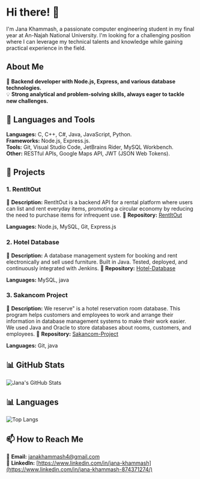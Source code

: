 # Hi there! 👋

I'm Jana Khammash, a passionate computer engineering student in my final year at An-Najah National University. I'm looking for a challenging position where I can leverage my technical talents and knowledge while gaining practical experience in the field.

## About Me

🌟 **Backend developer with Node.js, Express, and various database technologies.**  
💡 **Strong analytical and problem-solving skills, always eager to tackle new challenges.**

## 🚀 Languages and Tools

**Languages:** C, C++, C#, Java, JavaScript, Python.  
**Frameworks:** Node.js, Express.js.  
**Tools:** Git, Visual Studio Code, JetBrains Rider, MySQL Workbench.  
**Other:** RESTful APIs, Google Maps API, JWT (JSON Web Tokens).

## 🌟 Projects

### 1. RentItOut
📝 **Description:** RentItOut is a backend API for a rental platform where users can list and rent everyday items, promoting a circular economy by reducing the need to purchase items for infrequent use. 
📂 **Repository:** [RentItOut](https://github.com/JanaKhammash3/RentItOut)

**Languages:** Node.js, MySQL, Git, Express.js  

### 2. Hotel Database
📝 **Description:** A database management system for booking and rent electronically and sell used furniture. Built in Java. Tested, deployed, and continuously integrated with Jenkins. 
📂 **Repository:** [Hotel-Database](https://github.com/JanaKhammash3/Hotel-Database-)

**Languages:** MySQL, java 

### 3. Sakancom Project
📝 **Description:** We reserve" is a hotel reservation room database. This program helps customers and employees to work and arrange their information in database management systems to make their work easier. We used Java and Oracle to store databases about rooms, customers, and employees. 
📂 **Repository:** [Sakancom-Project](https://github.com/JanaKhammash3/Sakancom-Project)

**Languages:** Git, java  

## 📊 GitHub Stats

![Jana's GitHub Stats](https://github-readme-stats.vercel.app/api?username=JanaKhammash3&show_icons=true&theme=radical)
## 📊 Languages
![Top Langs](https://github-readme-stats.vercel.app/api/top-langs/?username=JanaKhammash3&layout=compact&theme=radical&langs_count=12&width=1400&height=400)

## 📫 How to Reach Me

📧 **Email:** [janakhammash4@gmail.com](mailto:janakhammash4@gmail.com)  
💼 **LinkedIn:** [https://www.linkedin.com/in/jana-khammash](https://www.linkedin.com/in/jana-khammash-874371274/)

